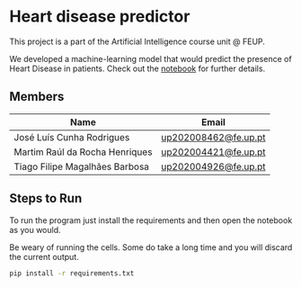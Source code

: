 # Heart disease predictor

This project is a part of the Artificial Intelligence course unit @ FEUP.

We developed a machine-learning model that would predict the presence of Heart Disease in patients.
Check out the [notebook](proj/Project.ipynb) for further details.

## Members

| Name | Email |
|-----|----|
| José Luís Cunha Rodrigues | up202008462@fe.up.pt |
| Martim Raúl da Rocha Henriques | up202004421@fe.up.pt |
| Tiago Filipe Magalhães Barbosa | up202004926@fe.up.pt |

## Steps to Run

To run the program just install the requirements and then open the notebook as you would.

Be weary of running the cells. Some do take a long time and you will discard the current output.

```bash
pip install -r requirements.txt
```
